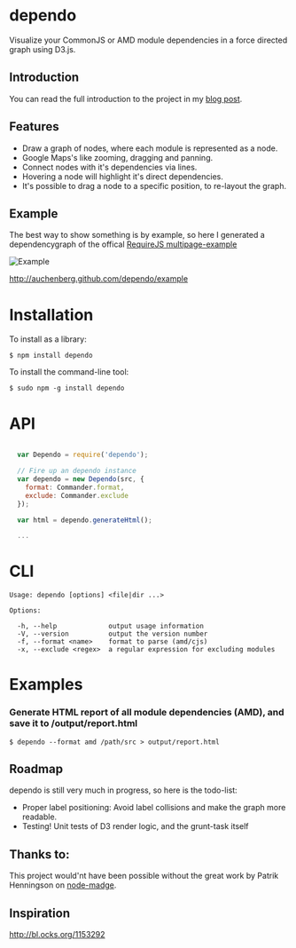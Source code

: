 dependo
===========

Visualize your CommonJS or AMD module dependencies in a force directed graph using D3.js.

Introduction
-------------

You can read the full introduction to the project in my [blog post](http://blog.kenneth.io/blog/2013/01/23/visualize-your-javaScript-dependencies-with-grunt-dependencygraph/).

Features
-------------
- Draw a graph of nodes, where each module is represented as a node.
- Google Maps's like zooming, dragging and panning.
- Connect nodes with it's dependencies via lines.
- Hovering a node will highlight it's direct dependencies.
- It's possible to drag a node to a specific position, to re-layout the graph.

Example
-------
The best way to show something is by example, so here I generated a dependencygraph of the offical [RequireJS multipage-example](https://github.com/requirejs/example-multipage)

![Example](https://raw.github.com/auchenberg/dependo/gh-pages/example/dependo.jpg)

http://auchenberg.github.com/dependo/example

# Installation

To install as a library:

    $ npm install dependo

To install the command-line tool:

    $ sudo npm -g install dependo

# API

```JavaScript

  var Dependo = require('dependo');

  // Fire up an dependo instance
  var dependo = new Dependo(src, {
    format: Commander.format,
    exclude: Commander.exclude
  });

  var html = dependo.generateHtml();

  ...
```


# CLI

    Usage: dependo [options] <file|dir ...>

    Options:

      -h, --help             output usage information
      -V, --version          output the version number
      -f, --format <name>    format to parse (amd/cjs)
      -x, --exclude <regex>  a regular expression for excluding modules

# Examples

### Generate HTML report of all module dependencies (AMD), and save it to /output/report.html

    $ dependo --format amd /path/src > output/report.html


Roadmap
-------
dependo is still very much in progress, so here is the todo-list:

- Proper label positioning: Avoid label collisions and make the graph more readable.
- Testing! Unit tests of D3 render logic, and the grunt-task itself

Thanks to:
-----------
This project would'nt have been possible without the great work by Patrik Henningson on [node-madge](https://github.com/pahen/node-madge/).


Inspiration
-----------
http://bl.ocks.org/1153292



